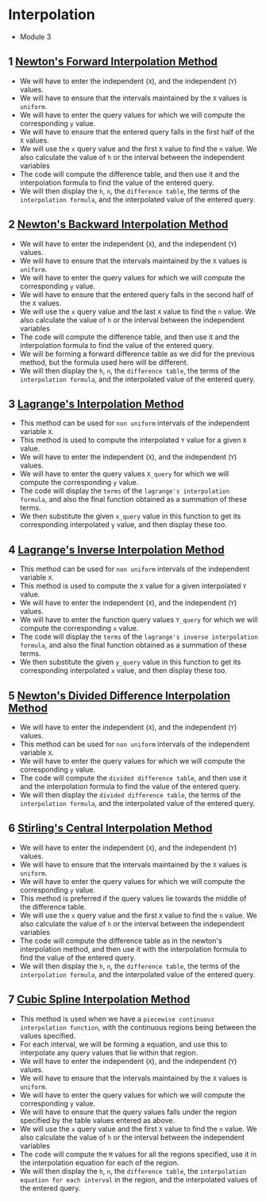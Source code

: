 # Interpolation

* Module 3


## 1 [Newton's Forward Interpolation Method](./newton_forward_interpolation.m)

* We will have to enter the independent (`X`), and the independent (`Y`) values.
* We will have to ensure that the intervals maintained by the `X` values is `uniform`.
* We will have to enter the query values for which we will compute the corresponding `y` value.
* We will have to ensure that the entered query falls in the first half of the `X` values.
* We will use the `x` query value and the first `X` value to find the `n` value. We also calculate the value of `h` or the interval between the independent variables 
* The code will compute the difference table, and then use it and the interpolation formula to find the value of the entered query.
* We will then display the `h`, `n`, the `difference table`, the terms of the `interpolation formula`, and the interpolated value of the entered query.


## 2 [Newton's Backward Interpolation Method](./newton_backward_interpolation.m)

* We will have to enter the independent (`X`), and the independent (`Y`) values.
* We will have to ensure that the intervals maintained by the `X` values is `uniform`.
* We will have to enter the query values for which we will compute the corresponding `y` value.
* We will have to ensure that the entered query falls in the second half of the `X` values.
* We will use the `x` query value and the last `X` value to find the `n` value. We also calculate the value of `h` or the interval between the independent variables 
* The code will compute the difference table, and then use it and the interpolation formula to find the value of the entered query.
* We will be forming a forward difference table as we did for the previous method, but the formula used here will be different.
* We will then display the `h`, `n`, the `difference table`, the terms of the `interpolation formula`, and the interpolated value of the entered query.


## 3 [Lagrange's Interpolation Method](./lagrange_interpolation.m)

* This method can be used for `non uniform` intervals of the independent variable `X`.
* This method is used to compute the interpolated `Y` value for a given `X` value.
* We will have to enter the independent (`X`), and the independent (`Y`) values.
* We will have to enter the query values `X_query` for which we will compute the corresponding `y` value.
* The code will display the `terms` of the `lagrange's interpolation formula`, and also the final function obtained as a summation of these terms.
* We then substitute the given `x_query` value in this function to get its corresponding interpolated `y` value, and then display these too.


## 4 [Lagrange's Inverse Interpolation Method](./lagrange_inverse_interpolation.m)

* This method can be used for `non uniform` intervals of the independent variable `X`.
* This method is used to compute the `X` value for a given interpolated `Y` value.
* We will have to enter the independent (`X`), and the independent (`Y`) values.
* We will have to enter the function query values `Y_query` for which we will compute the corresponding `x` value.
* The code will display the `terms` of the `lagrange's inverse interpolation formula`, and also the final function obtained as a summation of these terms.
* We then substitute the given `y_query` value in this function to get its corresponding interpolated `x` value, and then display these too.


## 5 [Newton's Divided Difference Interpolation Method](./newton_divided_difference_interpolation.m)

* We will have to enter the independent (`X`), and the independent (`Y`) values.
* This method can be used for `non uniform` intervals of the independent variable `X`.
* We will have to enter the query values for which we will compute the corresponding `y` value.
* The code will compute the `divided difference table`, and then use it and the interpolation formula to find the value of the entered query.
* We will then display the `divided difference table`, the terms of the `interpolation formula`, and the interpolated value of the entered query.


## 6 [Stirling's Central Interpolation Method](./stirling_interpolation.m)

* We will have to enter the independent (`X`), and the independent (`Y`) values.
* We will have to ensure that the intervals maintained by the `X` values is `uniform`.
* We will have to enter the query values for which we will compute the corresponding `y` value.
* This method is preferred if the query values lie towards the middle of the difference table.
* We will use the `x` query value and the first `X` value to find the `n` value. We also calculate the value of `h` or the interval between the independent variables 
* The code will compute the difference table as in the newton's interpolation method, and then use it with the interpolation formula to find the value of the entered query.
* We will then display the `h`, `n`, the `difference table`, the terms of the `interpolation formula`, and the interpolated value of the entered query.


## 7 [Cubic Spline Interpolation Method](./cubic_spline_interpolation.m)

* This method is used when we have a `piecewise continuous interpolation function`, with the continuous regions being between the values specified.
* For each interval, we will be forming a equation, and use this to interpolate any query values that lie within that region.
* We will have to enter the independent (`X`), and the independent (`Y`) values.
* We will have to ensure that the intervals maintained by the `X` values is `uniform`.
* We will have to enter the query values for which we will compute the corresponding `y` value.
* We will have to ensure that the query values falls under the region specified by the table values entered as above.
* We will use the `x` query value and the first `X` value to find the `n` value. We also calculate the value of `h` or the interval between the independent variables 
* The code will compute the `M` values for all the regions specified, use it in the interpolation equation for each of the region.
* We will then display the `h`, `n`, the `difference table`, the `interpolation equation for each interval` in the region, and the interpolated values of the entered query.
